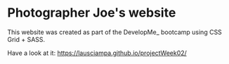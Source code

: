 # Photographer Joe's website

This website was created as part of the DevelopMe_ bootcamp using CSS Grid + SASS.

Have a look at it:  https://lausciampa.github.io/projectWeek02/
